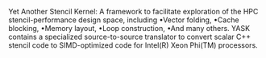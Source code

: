 Yet Another Stencil Kernel: A framework to facilitate exploration of the HPC stencil-performance design space, including
•Vector folding,
•Cache blocking,
•Memory layout,
•Loop construction,
•And many others.
YASK contains a specialized source-to-source translator to convert scalar C++ stencil code to SIMD-optimized code for Intel(R) Xeon Phi(TM) processors.
